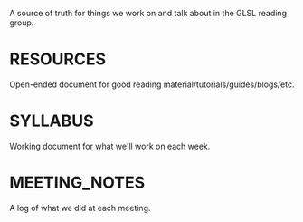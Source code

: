 A source of truth for things we work on and talk about in the GLSL reading group.

# RESOURCES
Open-ended document for good reading material/tutorials/guides/blogs/etc.

# SYLLABUS
Working document for what we'll work on each week.

# MEETING_NOTES
A log of what we did at each meeting.
